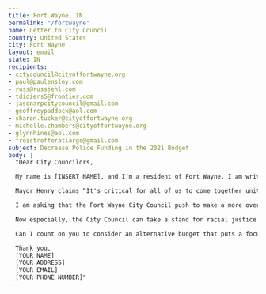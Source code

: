```yaml
---
title: Fort Wayne, IN
permalink: "/fortwayne"
name: Letter to City Council
country: United States
city: Fort Wayne
layout: email
state: IN
recipients:
- citycouncil@cityoffortwayne.org
- paul@paulensley.com
- russ@russjehl.com
- tdidiers5@frontier.com
- jasonarpcitycouncil@gmail.com
- geoffreypaddock@aol.com
- sharon.tucker@cityoffortwayne.org
- michelle.chambers@cityoffortwayne.org
- glynnhines@aol.com
- freistrofferatlarge@gmail.com
subject: Decrease Police Funding in the 2021 Budget
body: |
  "Dear City Councilors,

  My name is [INSERT NAME], and I’m a resident of Fort Wayne. I am writing about the fiscal year 2021 budget for the City of Fort Wayne.

  Mayor Henry claims “It's critical for all of us to come together united with a commitment to gaining a better understanding of the divsions in our city, state, and country” yet the 2020 budget allocated $64.7 million (62% of the total general fund) to the FWPD. By contrast, Community Development received funds amounting to 5% of the total general fund, or less than a tenth of the FWPD budget.

  I am asking that the Fort Wayne City Council push to make a more overt and visible commitment to the city and county’s Black and Brown communities and to combat an over-investment in their criminalization and surveillance. I therefore demand that the Council find ways to redirect money away from the FWPD’s overinflated budget. I urge you to pressure the mayor for an ethical and equal reallocation of the city’s expenditures, away from the FWPD, and towards sectors that facilitate the dismantling of racial and class inequality.

  Now especially, the City Council can take a stand for racial justice by significantly defunding policing and investing in Black and Brown communities instead—starting with education, housing, healthcare, cooperative businesses, community centers, and community-led organizations and projects.

  Can I count on you to consider an alternative budget that puts a focus on social services programs?

  Thank you,
  [YOUR NAME]
  [YOUR ADDRESS]
  [YOUR EMAIL]
  [YOUR PHONE NUMBER]"
---
```


